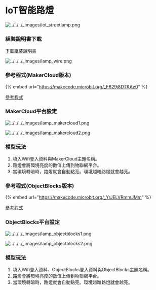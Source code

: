 # IoT智能路燈

![../../../\_images/iot\_streetlamp.png](https://kittenbothk.readthedocs.io/en/latest/\_images/iot\_streetlamp.png)

### 組裝說明書下載

[下載組裝說明書](https://github.com/kittenbothk/kittenbothk/raw/master/Kits/classroom\_inventor/iot\_instructions/images/streetlamp.pdf)

![../../../\_images/lamp\_wire.png](https://kittenbothk.readthedocs.io/en/latest/\_images/lamp\_wire.png)

### 參考程式(MakerCloud版本)

{% embed url="https://makecode.microbit.org/_F629j8DTKAe0" %}

[參考程式](https://makecode.microbit.org/\_F629j8DTKAe0)

### MakerCloud平台設定

![../../../\_images/lamp\_makercloud1.png](https://kittenbothk.readthedocs.io/en/latest/\_images/lamp\_makercloud1.png)

![../../../\_images/lamp\_makercloud2.png](https://kittenbothk.readthedocs.io/en/latest/\_images/lamp\_makercloud2.png)

### 模型玩法

1. 填入Wifi登入資料與MakerCloud主題名稱。
2. 路燈會將環境亮度的數值上傳到物聯網平台。
3. 當環境轉暗時，路燈就會自動點亮。環境越暗路燈就會越亮。

### 參考程式(ObjectBlocks版本)

{% embed url="https://makecode.microbit.org/_YrJELVRmmJMm" %}

[參考程式](https://makecode.microbit.org/\_YrJELVRmmJMm)

### ObjectBlocks平台設定

![../../../\_images/lamp\_objectblocks1.png](https://kittenbothk.readthedocs.io/en/latest/\_images/lamp\_objectblocks1.png)

![../../../\_images/lamp\_objectblocks2.png](https://kittenbothk.readthedocs.io/en/latest/\_images/lamp\_objectblocks2.png)

### 模型玩法

1. 填入Wifi登入資料、ObjectBlocks登入資料與ObjectBlocks主題名稱。
2. 路燈會將環境亮度的數值上傳到物聯網平台。
3. 當環境轉暗時，路燈就會自動點亮。環境越暗路燈就會越亮。
